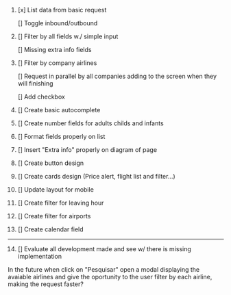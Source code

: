 1. [x] List data from basic request

   [] Toggle inbound/outbound

2. [] Filter by all fields w./ simple input

   [] Missing extra info fields

3. [] Filter by company airlines

   [] Request in parallel by all companies adding to the screen when they will finishing

   [] Add checkbox

4. [] Create basic autocomplete

5. [] Create number fields for adults childs and infants

6. [] Format fields properly on list

7. [] Insert "Extra info" properly on diagram of page

8. [] Create button design

9. [] Create cards design (Price alert, flight list and filter...)

10. [] Update layout for mobile

11. [] Create filter for leaving hour

12. [] Create filter for airports

13. [] Create calendar field

---

14. [] Evaluate all development made and see w/ there is missing implementation

In the future when click on "Pesquisar" open a modal displaying the avaiable airlines and give the oportunity to the user filter by each airline, making the request faster?
